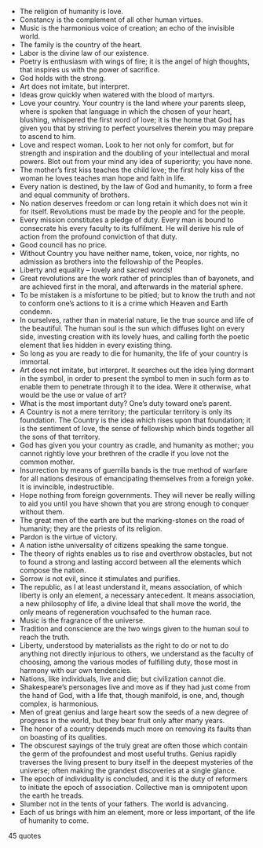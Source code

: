  - The religion of humanity is love.
 - Constancy is the complement of all other human virtues.
 - Music is the harmonious voice of creation; an echo of the invisible world.
 - The family is the country of the heart.
 - Labor is the divine law of our existence.
 - Poetry is enthusiasm with wings of fire; it is the angel of high thoughts, that inspires us with the power of sacrifice.
 - God holds with the strong.
 - Art does not imitate, but interpret.
 - Ideas grow quickly when watered with the blood of martyrs.
 - Love your country. Your country is the land where your parents sleep, where is spoken that language in which the chosen of your heart, blushing, whispered the first word of love; it is the home that God has given you that by striving to perfect yourselves therein you may prepare to ascend to him.
 - Love and respect woman. Look to her not only for comfort, but for strength and inspiration and the doubling of your intellectual and moral powers. Blot out from your mind any idea of superiority; you have none.
 - The mother’s first kiss teaches the child love; the first holy kiss of the woman he loves teaches man hope and faith in life.
 - Every nation is destined, by the law of God and humanity, to form a free and equal community of brothers.
 - No nation deserves freedom or can long retain it which does not win it for itself. Revolutions must be made by the people and for the people.
 - Every mission constitutes a pledge of duty. Every man is bound to consecrate his every faculty to its fulfilment. He will derive his rule of action from the profound conviction of that duty.
 - Good council has no price.
 - Without Country you have neither name, token, voice, nor rights, no admission as brothers into the fellowship of the Peoples.
 - Liberty and equality – lovely and sacred words!
 - Great revolutions are the work rather of principles than of bayonets, and are achieved first in the moral, and afterwards in the material sphere.
 - To be mistaken is a misfortune to be pitied; but to know the truth and not to conform one’s actions to it is a crime which Heaven and Earth condemn.
 - In ourselves, rather than in material nature, lie the true source and life of the beautiful. The human soul is the sun which diffuses light on every side, investing creation with its lovely hues, and calling forth the poetic element that lies hidden in every existing thing.
 - So long as you are ready to die for humanity, the life of your country is immortal.
 - Art does not imitate, but interpret. It searches out the idea lying dormant in the symbol, in order to present the symbol to men in such form as to enable them to penetrate through it to the idea. Were it otherwise, what would be the use or value of art?
 - What is the most important duty? One’s duty toward one’s parent.
 - A Country is not a mere territory; the particular territory is only its foundation. The Country is the idea which rises upon that foundation; it is the sentiment of love, the sense of fellowship which binds together all the sons of that territory.
 - God has given you your country as cradle, and humanity as mother; you cannot rightly love your brethren of the cradle if you love not the common mother.
 - Insurrection by means of guerrilla bands is the true method of warfare for all nations desirous of emancipating themselves from a foreign yoke. It is invincible, indestructible.
 - Hope nothing from foreign governments. They will never be really willing to aid you until you have shown that you are strong enough to conquer without them.
 - The great men of the earth are but the marking-stones on the road of humanity; they are the priests of its religion.
 - Pardon is the virtue of victory.
 - A nation isthe universality of citizens speaking the same tongue.
 - The theory of rights enables us to rise and overthrow obstacles, but not to found a strong and lasting accord between all the elements which compose the nation.
 - Sorrow is not evil, since it stimulates and purifies.
 - The republic, as I at least understand it, means association, of which liberty is only an element, a necessary antecedent. It means association, a new philosophy of life, a divine Ideal that shall move the world, the only means of regeneration vouchsafed to the human race.
 - Music is the fragrance of the universe.
 - Tradition and conscience are the two wings given to the human soul to reach the truth.
 - Liberty, understood by materialists as the right to do or not to do anything not directly injurious to others, we understand as the faculty of choosing, among the various modes of fulfilling duty, those most in harmony with our own tendencies.
 - Nations, like individuals, live and die; but civilization cannot die.
 - Shakespeare’s personages live and move as if they had just come from the hand of God, with a life that, though manifold, is one, and, though complex, is harmonious.
 - Men of great genius and large heart sow the seeds of a new degree of progress in the world, but they bear fruit only after many years.
 - The honor of a country depends much more on removing its faults than on boasting of its qualities.
 - The obscurest sayings of the truly great are often those which contain the germ of the profoundest and most useful truths. Genius rapidly traverses the living present to bury itself in the deepest mysteries of the universe; often making the grandest discoveries at a single glance.
 - The epoch of individuality is concluded, and it is the duty of reformers to initiate the epoch of association. Collective man is omnipotent upon the earth he treads.
 - Slumber not in the tents of your fathers. The world is advancing.
 - Each of us brings with him an element, more or less important, of the life of humanity to come.

45 quotes